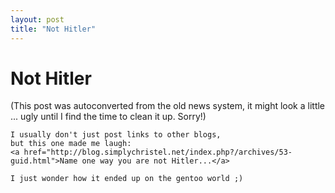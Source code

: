 ```yaml
---
layout: post
title: "Not Hitler"
---
```

<h1>Not Hitler</h1>
(This post was autoconverted from the old news system,
it might look a little ... ugly until I find the time
to clean it up.
Sorry!)

    I usually don't just post links to other blogs,
    but this one made me laugh:
    <a href="http://blog.simplychristel.net/index.php?/archives/53-guid.html">Name one way you are not Hitler...</a>
    
    I just wonder how it ended up on the gentoo world ;)
    

